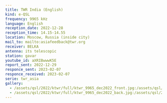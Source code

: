 ```yaml
---
title: TWR India (English)
kind: e-QSL
frequency: 9965 kHz
language: English
reception_date: 2022-12-28
reception_time: 14.15-14.55
location: Moscow, Russia (inside city)
mail_to: mailto:asiafeedback@twr.org
receiver: BELKA
antenna: its telescopic
station: gavar
youtube_id: aXRIBwwwK5E
report_sent: 2022-12-29
responce_sent: 2023-02-07
responce_received: 2023-02-07
serie: twr_asia
gallery:
  - /assets/qsl/2022/ktwr/full/ktwr_9965_dec2022_front.jpg:/assets/qsl/2022/ktwr/small/ktwr_9965_dec2022_front.jpg
  - /assets/qsl/2022/ktwr/full/ktwr_9965_dec2022_back.jpg:/assets/qsl/2022/ktwr/small/ktwr_9965_dec2022_back.jpg
---
```

